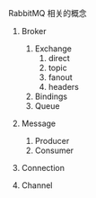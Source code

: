 RabbitMQ 相关的概念

1. Broker

    1. Exchange
        1. direct
        2. topic
        3. fanout
        4. headers
    2. Bindings
    3. Queue

2. Message
    
    1. Producer
    2. Consumer
    
3. Connection

4. Channel